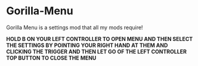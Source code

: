 # Gorilla-Menu
Gorilla Menu is a settings mod that all my mods require!

**HOLD B ON YOUR LEFT CONTROLLER TO OPEN MENU AND THEN SELECT THE SETTINGS BY POINTING YOUR RIGHT HAND AT THEM AND CLICKING THE TRIGGER AND THEN LET GO OF THE LEFT CONTROLLER TOP BUTTON TO CLOSE THE MENU**

